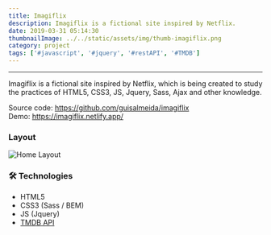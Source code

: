 ```yaml
---
title: Imagiflix
description: Imagiflix is a fictional site inspired by Netflix.
date: 2019-03-31 05:14:30
thumbnailImage: ../../static/assets/img/thumb-imagiflix.png
category: project
tags: ['#javascript', '#jquery', '#restAPI', '#TMDB']
---
```

___

Imagiflix is a fictional site inspired by Netflix, which is being created to study the practices of HTML5, CSS3, JS, Jquery, Sass, Ajax and other knowledge.  

<p>
    Source code:  
    <a href="https://github.com/guisalmeida/imagiflix" target="_blank">
        https://github.com/guisalmeida/imagiflix
    </a>
    <br>
    Demo:
    <a href="https://imagiflix.netlify.app/" target="_blank">
        https://imagiflix.netlify.app/
    </a>
</p>

 
### **Layout**  
![Home Layout](../../static/assets/img/imagiflix.png)

### 🛠️ **Technologies**
-   HTML5
-   CSS3 (Sass / BEM)
-   JS (Jquery)
-   [TMDB API](https://developers.themoviedb.org/3/getting-started/introduction)



